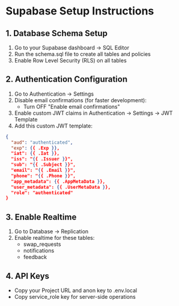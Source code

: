 # Supabase Setup Instructions

## 1. Database Schema Setup
1. Go to your Supabase dashboard → SQL Editor
2. Run the schema.sql file to create all tables and policies
3. Enable Row Level Security (RLS) on all tables

## 2. Authentication Configuration
1. Go to Authentication → Settings
2. Disable email confirmations (for faster development): 
   - Turn OFF "Enable email confirmations"
3. Enable custom JWT claims in Authentication → Settings → JWT Template
4. Add this custom JWT template:

```json
{
  "aud": "authenticated",
  "exp": {{ .Exp }},
  "iat": {{ .Iat }},
  "iss": "{{ .Issuer }}",
  "sub": "{{ .Subject }}",
  "email": "{{ .Email }}",
  "phone": "{{ .Phone }}",
  "app_metadata": {{ .AppMetaData }},
  "user_metadata": {{ .UserMetaData }},
  "role": "authenticated"
}
```

## 3. Enable Realtime
1. Go to Database → Replication
2. Enable realtime for these tables:
   - swap_requests
   - notifications 
   - feedback

## 4. API Keys
- Copy your Project URL and anon key to .env.local
- Copy service_role key for server-side operations
